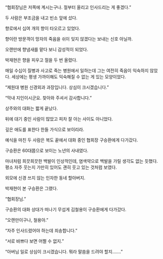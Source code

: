 “협회장님은 저쪽에 계시는구나. 절부터 올리고 인사드리는 게 좋겠다.”

두 사람은 부조금을 내고 빈소 앞에 섰다.

향로에서 십여 개의 향이 타오르고 있었다.

향이란 방문객이 망자의 죽음을 쉬이 잊지 않겠다는 보내는 신호 아닐까.

오랜만에 향냄새를 맡다 보니 감성적이 되었다.

박재현은 향을 피우고 절을 두 번 올렸다.

매일 수십이 질병과 사고로 죽는 병원에서 일하는데 그는 여전히 죽음이 익숙하지 않았다. 세상에는 평생 가까이해도 익숙해질 수 없는 게 있는 모양이었다.

“제원대 병원 신경외과 과장입니다. 상심이 크시겠습니다.”

“막내 지인이시군요. 찾아와 주셔서 감사합니다.”

상주와의 대화는 짧게 끝났다.

뒤에 대기 중인 사람이 많았고 피차 잘 아는 사이도 아니었다.

깊은 애도를 표한다 한들 가식으로 보이리라.

예식을 마친 두 사람은 복도 끝에서 대화 중인 협회장 구승환에게 다가갔다.

구승환은 60대쯤으로 보이는 노년의 사내였다.

마녀처럼 희끗희끗한 백발이 인상적인데, 염색약으로 백발을 가릴 생각도 없는 듯했다. 평소 자주 웃는지 가만히 있어도 괜히 웃고 있는 것처럼 보였다.

외모에 신경 쓰지 않는 인자한 동네 할아버지.

박재현이 본 구승환은 그랬다.

“협회장님.”

구승환의 대화 상대가 떠나기 무섭게 김철용이 구승환에게 다가갔다.

“오랜만이구나, 철용아.”

“자주 인사드렸어야 하는데 죄송합니다.”

“서로 바쁘다 보면 어쩔 수 없지.”

“아버님 일로 상심이 크시겠습니다. 뭐라 말씀을 드려야 할지…….”
